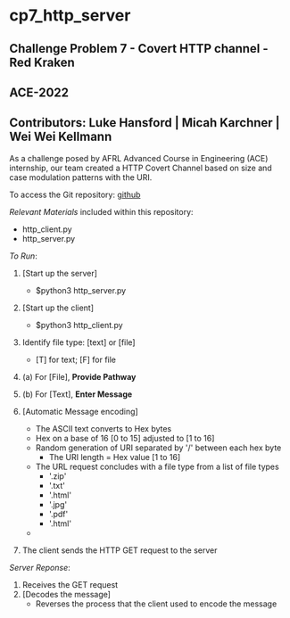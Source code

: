 # cp7_http_server
## Challenge Problem 7 - Covert HTTP channel - Red Kraken
## ACE-2022
## Contributors: Luke Hansford | Micah Karchner | Wei Wei Kellmann

As a challenge posed by AFRL Advanced Course in Engineering (ACE) internship, our team created a HTTP Covert Channel based on size and case modulation patterns with the URI.

To access the Git repository: [github](https://github.com/hansfordluke/cp7_http_server)

_Relevant Materials_ included within this repository:

* http_client.py
* http_server.py

_To Run_:
1. [Start up the server]
	* $python3 http_server.py

2. [Start up the client]
	* $python3 http_client.py
3. Identify file type: [text] or [file]
	* [T] for text; [F] for file

4. (a) For [File], **Provide Pathway**
4. (b) For [Text], **Enter Message**

5. [Automatic Message encoding] 
	* The ASCII text converts to Hex bytes
	* Hex on a base of 16 [0 to 15] adjusted to [1 to 16]
	* Random generation of URI separated by '/' between each hex byte
		* The URI length = Hex value [1 to 16]
	* The URL request concludes with a file type from a list of file types 
		* '.zip'
		* '.txt'
		* '.html'
		* '.jpg'
		* '.pdf'
		* '.html'
	* 
		
6. The client sends the HTTP GET request to the server

_Server Reponse_:
1. Receives the GET request
2. [Decodes the message]
	* Reverses the process that the client used to encode the message

